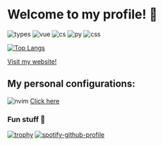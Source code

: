 # Welcome to my profile! 👋

![types](https://img.shields.io/badge/TypeScript-007ACC?style=for-the-badge&logo=typescript&logoColor=white) ![vue](https://img.shields.io/badge/Vue.js-35495E?style=for-the-badge&logo=vuedotjs&logoColor=4FC08D) ![cs](https://img.shields.io/badge/C%23-239120?style=for-the-badge&logo=c-sharp&logoColor=white) ![py](https://img.shields.io/badge/Python-FFD43B?style=for-the-badge&logo=python&logoColor=blue) ![css](https://img.shields.io/badge/CSS3-1572B6?style=for-the-badge&logo=css3&logoColor=white)

[![Top Langs](https://github-readme-stats.vercel.app/api/top-langs/?username=stuncs69)](https://github.com/anuraghazra/github-readme-stats)

[Visit my website!](https://stuncs.dev/)

## My personal configurations:
![nvim](https://img.shields.io/badge/NeoVim-%2357A143.svg?&style=for-the-badge&logo=neovim&logoColor=white) [Click here](https://github.com/stuncs69/nvim-config)


### Fun stuff 🥳
[![trophy](https://github-profile-trophy.vercel.app/?username=stuncs69&theme=onedark)](https://github.com/ryo-ma/github-profile-trophy)
[![spotify-github-profile](https://spotify-github-profile.vercel.app/api/view?uid=k65iz3fh8zkbhg5wzaigtlfej&cover_image=true&theme=novatorem&show_offline=true&background_color=121212&bar_color=53b14f&bar_color_cover=false)](https://spotify-github-profile.vercel.app/api/view?uid=k65iz3fh8zkbhg5wzaigtlfej&redirect=true)
